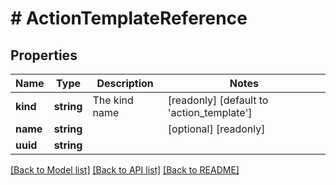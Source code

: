 # # ActionTemplateReference

## Properties

Name | Type | Description | Notes
------------ | ------------- | ------------- | -------------
**kind** | **string** | The kind name | [readonly] [default to 'action_template']
**name** | **string** |  | [optional] [readonly]
**uuid** | **string** |  |

[[Back to Model list]](../../README.md#models) [[Back to API list]](../../README.md#endpoints) [[Back to README]](../../README.md)
